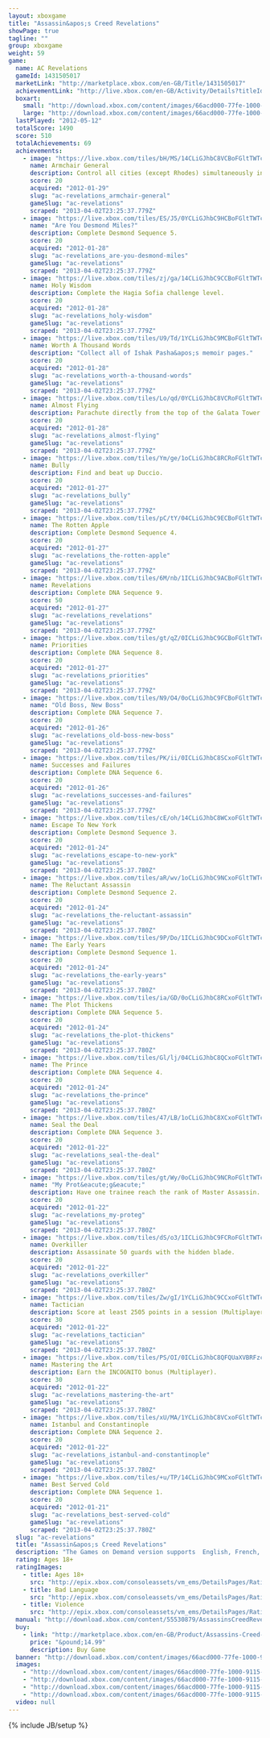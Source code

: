 ```yaml
---
layout: xboxgame
title: "Assassin&apos;s Creed Revelations"
showPage: true
tagline: ""
group: xboxgame
weight: 59
game: 
  name: AC Revelations
  gameId: 1431505017
  marketLink: "http://marketplace.xbox.com/en-GB/Title/1431505017"
  achievementLink: "http://live.xbox.com/en-GB/Activity/Details?titleId=1431505017"
  boxart: 
    small: "http://download.xbox.com/content/images/66acd000-77fe-1000-9115-d80255530879/1033/boxartsm.jpg"
    large: "http://download.xbox.com/content/images/66acd000-77fe-1000-9115-d80255530879/1033/boxartlg.jpg"
  lastPlayed: "2012-05-12"
  totalScore: 1490
  score: 510
  totalAchievements: 69
  achievements: 
    - image: "https://live.xbox.com/tiles/bH/MS/14CLiGJhbC8VCBoFGltTWTc5L2FjaC8wLzJhAAAAAOfn5-g9c3A=.jpg"
      name: Armchair General
      description: Control all cities (except Rhodes) simultaneously in the Mediterranian Defense game.
      score: 20
      acquired: "2012-01-29"
      slug: "ac-revelations_armchair-general"
      gameSlug: "ac-revelations"
      scraped: "2013-04-02T23:25:37.779Z"
    - image: "https://live.xbox.com/tiles/ES/J5/0YCLiGJhbC9HCBoFGltTWTc5L2FjaC8wLzIzAAAAAOfn5-5WIg0=.jpg"
      name: "Are You Desmond Miles?"
      description: Complete Desmond Sequence 5.
      score: 20
      acquired: "2012-01-28"
      slug: "ac-revelations_are-you-desmond-miles"
      gameSlug: "ac-revelations"
      scraped: "2013-04-02T23:25:37.779Z"
    - image: "https://live.xbox.com/tiles/zj/ga/14CLiGJhbC9CCBoFGltTWTc5L2FjaC8wLzI2AAAAAOfn5-g1ONI=.jpg"
      name: Holy Wisdom
      description: Complete the Hagia Sofia challenge level.
      score: 20
      acquired: "2012-01-28"
      slug: "ac-revelations_holy-wisdom"
      gameSlug: "ac-revelations"
      scraped: "2013-04-02T23:25:37.779Z"
    - image: "https://live.xbox.com/tiles/U9/Td/1YCLiGJhbC9MCBoFGltTWTc5L2FjaC8wLzI4AAAAAOfn5-ry1E8=.jpg"
      name: Worth A Thousand Words
      description: "Collect all of Ishak Pasha&apos;s memoir pages."
      score: 20
      acquired: "2012-01-28"
      slug: "ac-revelations_worth-a-thousand-words"
      gameSlug: "ac-revelations"
      scraped: "2013-04-02T23:25:37.779Z"
    - image: "https://live.xbox.com/tiles/Lo/qd/0YCLiGJhbC8VCRoFGltTWTc5L2FjaC8wLzNhAAAAAOfn5-6yijI=.jpg"
      name: Almost Flying
      description: Parachute directly from the top of the Galata Tower to the golden horn.
      score: 20
      acquired: "2012-01-28"
      slug: "ac-revelations_almost-flying"
      gameSlug: "ac-revelations"
      scraped: "2013-04-02T23:25:37.779Z"
    - image: "https://live.xbox.com/tiles/Ym/ge/1oCLiGJhbC8RCRoFGltTWTc5L2FjaC8wLzNlAAAAAOfn5-kxaH4=.jpg"
      name: Bully
      description: Find and beat up Duccio.
      score: 20
      acquired: "2012-01-27"
      slug: "ac-revelations_bully"
      gameSlug: "ac-revelations"
      scraped: "2013-04-02T23:25:37.779Z"
    - image: "https://live.xbox.com/tiles/pC/tY/04CLiGJhbC9ECBoFGltTWTc5L2FjaC8wLzIwAAAAAOfn5-x3K7g=.jpg"
      name: The Rotten Apple
      description: Complete Desmond Sequence 4.
      score: 20
      acquired: "2012-01-27"
      slug: "ac-revelations_the-rotten-apple"
      gameSlug: "ac-revelations"
      scraped: "2013-04-02T23:25:37.779Z"
    - image: "https://live.xbox.com/tiles/6M/nb/1ICLiGJhbC9ACBoFGltTWTc5L2FjaC8wLzI0AAAAAOfn5-v0yfQ=.jpg"
      name: Revelations
      description: Complete DNA Sequence 9.
      score: 50
      acquired: "2012-01-27"
      slug: "ac-revelations_revelations"
      gameSlug: "ac-revelations"
      scraped: "2013-04-02T23:25:37.779Z"
    - image: "https://live.xbox.com/tiles/gt/qZ/0ICLiGJhbC9GCBoFGltTWTc5L2FjaC8wLzIyAAAAAOfn5-+22p4=.jpg"
      name: Priorities
      description: Complete DNA Sequence 8.
      score: 20
      acquired: "2012-01-27"
      slug: "ac-revelations_priorities"
      gameSlug: "ac-revelations"
      scraped: "2013-04-02T23:25:37.779Z"
    - image: "https://live.xbox.com/tiles/N9/O4/0oCLiGJhbC9FCBoFGltTWTc5L2FjaC8wLzIxAAAAAOfn5-2X0ys=.jpg"
      name: "Old Boss, New Boss"
      description: Complete DNA Sequence 7.
      score: 20
      acquired: "2012-01-26"
      slug: "ac-revelations_old-boss-new-boss"
      gameSlug: "ac-revelations"
      scraped: "2013-04-02T23:25:37.779Z"
    - image: "https://live.xbox.com/tiles/PK/ii/0ICLiGJhbC8SCxoFGltTWTc5L2FjaC8wLzFmAAAAAOfn5-+NqCA=.jpg"
      name: Successes and Failures
      description: Complete DNA Sequence 6.
      score: 20
      acquired: "2012-01-26"
      slug: "ac-revelations_successes-and-failures"
      gameSlug: "ac-revelations"
      scraped: "2013-04-02T23:25:37.779Z"
    - image: "https://live.xbox.com/tiles/cE/oh/14CLiGJhbC8WCxoFGltTWTc5L2FjaC8wLzFiAAAAAOfn5-gOSmw=.jpg"
      name: Escape To New York
      description: Complete Desmond Sequence 3.
      score: 20
      acquired: "2012-01-24"
      slug: "ac-revelations_escape-to-new-york"
      gameSlug: "ac-revelations"
      scraped: "2013-04-02T23:25:37.780Z"
    - image: "https://live.xbox.com/tiles/aR/wv/1oCLiGJhbC9NCxoFGltTWTc5L2FjaC8wLzE5AAAAAOfn5-kAHHU=.jpg"
      name: The Reluctant Assassin
      description: Complete Desmond Sequence 2.
      score: 20
      acquired: "2012-01-24"
      slug: "ac-revelations_the-reluctant-assassin"
      gameSlug: "ac-revelations"
      scraped: "2013-04-02T23:25:37.780Z"
    - image: "https://live.xbox.com/tiles/9P/Do/1ICLiGJhbC9DCxoFGltTWTc5L2FjaC8wLzE3AAAAAOfn5-vH8Og=.jpg"
      name: The Early Years
      description: Complete Desmond Sequence 1.
      score: 20
      acquired: "2012-01-24"
      slug: "ac-revelations_the-early-years"
      gameSlug: "ac-revelations"
      scraped: "2013-04-02T23:25:37.780Z"
    - image: "https://live.xbox.com/tiles/ia/GD/0oCLiGJhbC8RCxoFGltTWTc5L2FjaC8wLzFlAAAAAOfn5-2soZU=.jpg"
      name: The Plot Thickens
      description: Complete DNA Sequence 5.
      score: 20
      acquired: "2012-01-24"
      slug: "ac-revelations_the-plot-thickens"
      gameSlug: "ac-revelations"
      scraped: "2013-04-02T23:25:37.780Z"
    - image: "https://live.xbox.com/tiles/Gl/lj/04CLiGJhbC8QCxoFGltTWTc5L2FjaC8wLzFkAAAAAOfn5-xMWQY=.jpg"
      name: The Prince
      description: Complete DNA Sequence 4.
      score: 20
      acquired: "2012-01-24"
      slug: "ac-revelations_the-prince"
      gameSlug: "ac-revelations"
      scraped: "2013-04-02T23:25:37.780Z"
    - image: "https://live.xbox.com/tiles/47/LB/1oCLiGJhbC8XCxoFGltTWTc5L2FjaC8wLzFjAAAAAOfn5-nusv8=.jpg"
      name: Seal the Deal
      description: Complete DNA Sequence 3.
      score: 20
      acquired: "2012-01-22"
      slug: "ac-revelations_seal-the-deal"
      gameSlug: "ac-revelations"
      scraped: "2013-04-02T23:25:37.780Z"
    - image: "https://live.xbox.com/tiles/gt/Wy/0oCLiGJhbC9NCRoFGltTWTc5L2FjaC8wLzM5AAAAAOfn5-2d1Z4=.jpg"
      name: "My Prot&eacute;g&eacute;"
      description: Have one trainee reach the rank of Master Assassin.
      score: 20
      acquired: "2012-01-22"
      slug: "ac-revelations_my-proteg"
      gameSlug: "ac-revelations"
      scraped: "2013-04-02T23:25:37.780Z"
    - image: "https://live.xbox.com/tiles/dS/o3/1ICLiGJhbC9FCRoFGltTWTc5L2FjaC8wLzMxAAAAAOfn5-sYKmk=.jpg"
      name: Overkiller
      description: Assassinate 50 guards with the hidden blade.
      score: 20
      acquired: "2012-01-22"
      slug: "ac-revelations_overkiller"
      gameSlug: "ac-revelations"
      scraped: "2013-04-02T23:25:37.780Z"
    - image: "https://live.xbox.com/tiles/Zw/gI/1YCLiGJhbC9CCxoFGltTWTc5L2FjaC8wLzE2AAAAAOfn5-onCHs=.jpg"
      name: Tactician
      description: Score at least 2505 points in a session (Multiplayer).
      score: 30
      acquired: "2012-01-22"
      slug: "ac-revelations_tactician"
      gameSlug: "ac-revelations"
      scraped: "2013-04-02T23:25:37.780Z"
    - image: "https://live.xbox.com/tiles/PS/OI/0ICLiGJhbC8QFQUaXVBRFzc5L2FjaC8wL2QAAAAA5+fn-6cjJg==.jpg"
      name: Mastering the Art
      description: Earn the INCOGNITO bonus (Multiplayer).
      score: 30
      acquired: "2012-01-22"
      slug: "ac-revelations_mastering-the-art"
      gameSlug: "ac-revelations"
      scraped: "2013-04-02T23:25:37.780Z"
    - image: "https://live.xbox.com/tiles/xU/MA/1YCLiGJhbC8VCxoFGltTWTc5L2FjaC8wLzFhAAAAAOfn5-ovQ9k=.jpg"
      name: Istanbul and Constantinople
      description: Complete DNA Sequence 2.
      score: 20
      acquired: "2012-01-22"
      slug: "ac-revelations_istanbul-and-constantinople"
      gameSlug: "ac-revelations"
      scraped: "2013-04-02T23:25:37.780Z"
    - image: "https://live.xbox.com/tiles/+u/TP/14CLiGJhbC9MCxoFGltTWTc5L2FjaC8wLzE4AAAAAOfn5-jg5OY=.jpg"
      name: Best Served Cold
      description: Complete DNA Sequence 1.
      score: 20
      acquired: "2012-01-21"
      slug: "ac-revelations_best-served-cold"
      gameSlug: "ac-revelations"
      scraped: "2013-04-02T23:25:37.780Z"
  slug: "ac-revelations"
  title: "Assassin&apos;s Creed Revelations"
  description: "The Games on Demand version supports  English, French, Italian, German, Spanish.  When a man&rsquo;s battles have been won and his enemies destroyed, what then? Where does he find purpose and meaning? To find answers to these questions, Ezio Auditore will travel east in search of the lost library of the Assassins.  In Assassin&rsquo;s Creed&reg; Revelations, master assassin Ezio Auditore walks in the footsteps of the legendary mentor Altair, on a journey of discovery and revelation. It is a perilous path &ndash; one that will take Ezio to Constantinople, the heart of the Ottoman Empire, where a growing army of Templars threatens to destabilize the region.  In addition to Ezio&rsquo;s award-winning story, a refined and expanded online multiplayer experience returns with more modes, more maps and more characters, allowing you to test your assassin skills against others from around the world."
  rating: Ages 18+
  ratingImages: 
    - title: Ages 18+
      src: "http://epix.xbox.com/consoleassets/vm_ems/DetailsPages/RatingSystemID/14/default/Values/14005.png"
    - title: Bad Language
      src: "http://epix.xbox.com/consoleassets/vm_ems/DetailsPages/RatingSystemID/14/default/Descriptors/14000.png"
    - title: Violence
      src: "http://epix.xbox.com/consoleassets/vm_ems/DetailsPages/RatingSystemID/14/default/Descriptors/14005.png"
  manual: "http://download.xbox.com/content/55530879/AssassinsCreedRevelations_Manual_EN_Revised.pdf"
  buy: 
    - link: "http://marketplace.xbox.com/en-GB/Product/Assassins-Creed-Revelations/66acd000-77fe-1000-9115-d80255530879?nosplash=1&amp;purchase=1&amp;DownloadType=Game"
      price: "&pound;14.99"
      description: Buy Game
  banner: "http://download.xbox.com/content/images/66acd000-77fe-1000-9115-d80255530879/1033/banner.png"
  images: 
    - "http://download.xbox.com/content/images/66acd000-77fe-1000-9115-d80255530879/1033/screenlg1.jpg"
    - "http://download.xbox.com/content/images/66acd000-77fe-1000-9115-d80255530879/1033/screenlg2.jpg"
    - "http://download.xbox.com/content/images/66acd000-77fe-1000-9115-d80255530879/1033/screenlg3.jpg"
    - "http://download.xbox.com/content/images/66acd000-77fe-1000-9115-d80255530879/1033/screenlg4.jpg"
  video: null
---
```

{% include JB/setup %}